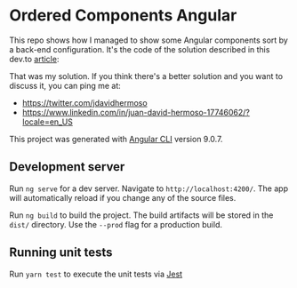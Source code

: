 # Ordered Components Angular

This repo shows how I managed to show some Angular components sort by a back-end configuration.
It's the code of the solution described in this dev.to [article](https://dev.to/jdavidhermoso/how-to-show-angular-components-in-specific-order-according-to-a-backend-configuration-498m):

That was my solution. If you think there's a better solution and you want to discuss it, you can ping me at:
- https://twitter.com/jdavidhermoso
- https://www.linkedin.com/in/juan-david-hermoso-17746062/?locale=en_US

This project was generated with [Angular CLI](https://github.com/angular/angular-cli) version 9.0.7.

## Development server
Run `ng serve` for a dev server. Navigate to `http://localhost:4200/`. The app will automatically reload if you change any of the source files.

Run `ng build` to build the project. The build artifacts will be stored in the `dist/` directory. Use the `--prod` flag for a production build.

## Running unit tests

Run `yarn test` to execute the unit tests via [Jest](https://jestjs.io/)
